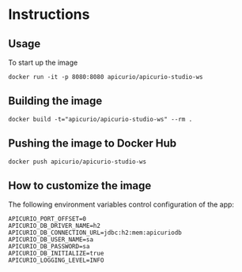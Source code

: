 Instructions
============

## Usage

To start up the image

    docker run -it -p 8080:8080 apicurio/apicurio-studio-ws

## Building the image

    docker build -t="apicurio/apicurio-studio-ws" --rm .

## Pushing the image to Docker Hub

    docker push apicurio/apicurio-studio-ws

## How to customize the image

The following environment variables control configuration of the app:

	APICURIO_PORT_OFFSET=0
	APICURIO_DB_DRIVER_NAME=h2
	APICURIO_DB_CONNECTION_URL=jdbc:h2:mem:apicuriodb
	APICURIO_DB_USER_NAME=sa
	APICURIO_DB_PASSWORD=sa
	APICURIO_DB_INITIALIZE=true
	APICURIO_LOGGING_LEVEL=INFO
